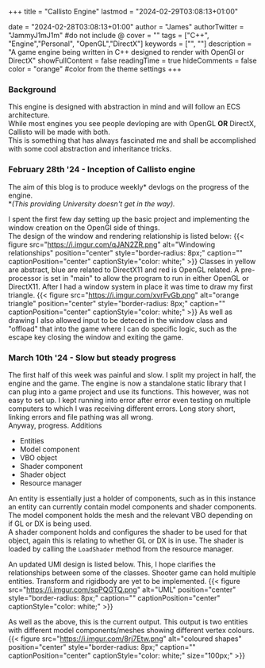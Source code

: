 +++
title = "Callisto Engine"
lastmod = "2024-02-29T03:08:13+01:00"

date = "2024-02-28T03:08:13+01:00"
author = "James"
authorTwitter = "JammyJ1mJ1m" #do not include @
cover = ""
tags = ["C++", "Engine","Personal", "OpenGL","DirectX"]
keywords = ["", ""]
description = "A game engine being written in C++ designed to render with OpenGl or DirectX"
showFullContent = false
readingTime = true
hideComments = false
color = "orange" #color from the theme settings
+++

### Background
This engine is designed with abstraction in mind and will follow an ECS architecture.  
While most engines you see people devloping are with OpenGL **OR** DirectX, Callisto will be made with both.  
This is something that has always fascinated me and shall be accomplished with some cool abstraction and inheritance tricks.   

### February 28th '24 - Inception of Callisto engine 
The aim of this blog is to produce weekly* devlogs on the progress of the engine.  
**(This providing University doesn't get in the way).*

I spent the first few day setting up the basic project and implementing the window creation on the OpenGl side of things.  
The design of the window and rendering relationship is listed below:
{{< figure src="https://i.imgur.com/qJAN2ZR.png" alt="Windowing relationships" position="center" style="border-radius: 8px;" caption="" captionPosition="center" captionStyle="color: white;" >}}
Classes in yellow are abstract, blue are related to DirectX11 and red is OpenGL related. A pre-processor is set in "main" to allow the program to run in either OpenGL or DirectX11. 
After I had a window system in place it was time to draw my first triangle. 
{{< figure src="https://i.imgur.com/xvrFvGb.png" alt="orange triangle" position="center" style="border-radius: 8px;" caption="" captionPosition="center" captionStyle="color: white;" >}}
As well as drawing I also allowed input to be deteced in the window class and "offload" that into the game where I can do specific logic, such as the escape key closing the window and exiting the game. 

### March 10th '24 - Slow but steady progress
The first half of this week was painful and slow. I split my project in half, the engine and the game. The engine is now a standalone static library that I can plug into a game project and use its functions. This however, was not easy to set up. I kept running into error after error even testing on multiple computers to which I was receiving different errors. Long story short, linking errors and file pathing was all wrong.  
Anyway, progress.
Additions
 - Entities
 - Model component
 - VBO object
 - Shader component  
 - Shader object
 - Resource manager  

An entity is essentially just a holder of components, such as in this instance an entity can currently contain model components and shader components.  
The model component holds the mesh and the relevant VBO depending on if GL or DX is being used.  
A shader component holds and configures the shader to be used for that object, again this is relating to whether GL or DX is in use. The shader is loaded by calling the `LoadShader` method from the resource manager. 

An updated UMl design is listed below. This, I hope clarifies the relationships between some of the classes. Shooter game can hold multiple entities. Transform and rigidbody are yet to be implemented.
{{< figure src="https://i.imgur.com/spPQGTQ.png" alt="UML" position="center" style="border-radius: 8px;" caption="" captionPosition="center" captionStyle="color: white;" >}}

As well as the above, this is the current output. This output is two entities with different model components/meshes showing different vertex colours.
{{< figure src="https://i.imgur.com/8rj7Etw.png" alt="coloured shapes" position="center" style="border-radius: 8px;" caption="" captionPosition="center" captionStyle="color: white;" size="100px;" >}}
